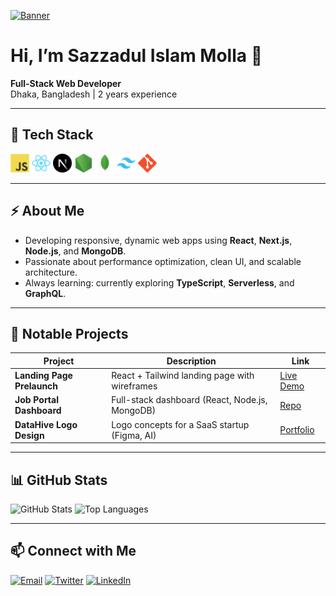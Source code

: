 [![Banner](https://i.ibb.co/VB0bKpD/banner0001.jpg)](https://rishavchanda.io)

# Hi, I’m Sazzadul Islam Molla 👋

**Full-Stack Web Developer**  
Dhaka, Bangladesh | 2 years experience

---

## 🔧 Tech Stack

<p align="left">
  <img src="https://raw.githubusercontent.com/devicons/devicon/master/icons/javascript/javascript-original.svg" alt="JavaScript" width="30" height="30" />
  <img src="https://raw.githubusercontent.com/devicons/devicon/master/icons/react/react-original.svg" alt="React" width="30" height="30" />
  <img src="https://raw.githubusercontent.com/devicons/devicon/master/icons/nextjs/nextjs-original.svg" alt="Next.js" width="30" height="30" />
  <img src="https://raw.githubusercontent.com/devicons/devicon/master/icons/nodejs/nodejs-original.svg" alt="Node.js" width="30" height="30" />
  <img src="https://raw.githubusercontent.com/devicons/devicon/master/icons/mongodb/mongodb-original.svg" alt="MongoDB" width="30" height="30" />
  <img src="https://raw.githubusercontent.com/devicons/devicon/master/icons/tailwindcss/tailwindcss-plain.svg" alt="Tailwind CSS" width="30" height="30" />
  <img src="https://raw.githubusercontent.com/devicons/devicon/master/icons/git/git-original.svg" alt="Git" width="30" height="30" />
</p>

---

## ⚡ About Me

- Developing responsive, dynamic web apps using **React**, **Next.js**, **Node.js**, and **MongoDB**.  
- Passionate about performance optimization, clean UI, and scalable architecture.  
- Always learning: currently exploring **TypeScript**, **Serverless**, and **GraphQL**.

---

## 🚀 Notable Projects

| Project                     | Description                                       | Link                                                                              |
|-----------------------------|---------------------------------------------------|-----------------------------------------------------------------------------------|
| **Landing Page Prelaunch**  | React + Tailwind landing page with wireframes     | [Live Demo](https://example.com/landing)                                          |
| **Job Portal Dashboard**    | Full-stack dashboard (React, Node.js, MongoDB)    | [Repo](https://github.com/sazzadul1205/job-portal-dashboard)                      |
| **DataHive Logo Design**    | Logo concepts for a SaaS startup (Figma, AI)      | [Portfolio](https://example.com/logos)                                            |

---

## 📊 GitHub Stats

<p align="left">
  <img src="https://github-readme-stats.vercel.app/api?username=sazzadul1205&show_icons=true&locale=en" alt="GitHub Stats" />
  <img src="https://github-readme-stats.vercel.app/api/top-langs?username=sazzadul1205&show_icons=true&locale=en&layout=compact" alt="Top Languages" />
</p>

---

## 📫 Connect with Me

<p>
  <a href="mailto:Psazzadul@gmail.com"><img src="https://img.shields.io/badge/Email-Psazzadul@gmail.com-blue?style=flat-square&logo=gmail" alt="Email" /></a>
  <a href="https://twitter.com/sazzadu84352084"><img src="https://img.shields.io/badge/Twitter-@sazzadu84352084-1DA1F2?style=flat-square&logo=twitter" alt="Twitter" /></a>
  <a href="https://linkedin.com/in/sazzadul-islam-molla-6905b3293"><img src="https://img.shields.io/badge/LinkedIn-Sazzadul-blue?style=flat-square&logo=linkedin" alt="LinkedIn" /></a>
</p>
